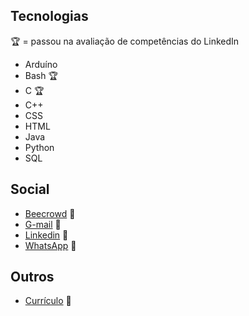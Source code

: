 ## Tecnologias
🏆 = passou na avaliação de competências do LinkedIn
* Arduíno
* Bash 🏆
* C 🏆
* C++
* CSS
* HTML
* Java
* Python
* SQL

## Social
* [Beecrowd](https://www.beecrowd.com.br/judge/pt/profile/853225) :link:
* [G-mail](mailto:gabriel.lcifba@gmail.com) :link:
* [Linkedin](https://www.linkedin.com/in/gabriel-cavalcante-225076242) :link:
* [WhatsApp](http://wa.me/5574981343313) :link:

## Outros
* [Currículo](https://zolppy.github.io/zolppy) :link:
